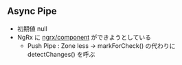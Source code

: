 ## Async Pipe
- 初期値 null
- NgRx に [ngrx/component](https://github.com/ngrx/platform/issues/2052) ができようとしている
    - Push Pipe : Zone less → markForCheck() の代わりに detectChanges() を呼ぶ
